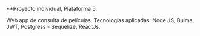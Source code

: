 **Proyecto individual, Plataforma 5. 

Web app de consulta de películas. Tecnologías aplicadas: Node JS, Bulma, JWT, Postgress - Sequelize, ReactJs.
